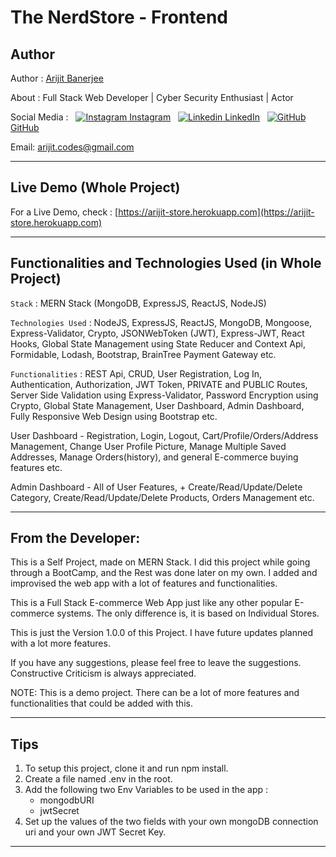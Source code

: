 # The NerdStore - Frontend

## Author

Author : [Arijit Banerjee](https://www.github.com/ArijitCodes)

About : Full Stack Web Developer | Cyber Security Enthusiast | Actor

Social Media : &nbsp;
[![Instagram](https://i.ibb.co/4t76vTc/insta-transparent-14px.png) Instagram](https://www.instagram.com/arijit.codes)
&nbsp;
[![Linkedin](https://i.stack.imgur.com/gVE0j.png) LinkedIn](https://www.linkedin.com/in/arijitban)
&nbsp;
[![GitHub](https://i.imgur.com/o7f6k1e.png) GitHub](https://github.com/ArijitCodes)

Email: arijit.codes@gmail.com

<hr>

## Live Demo (Whole Project)

For a Live Demo, check : [https://arijit-store.herokuapp.com](https://arijit-store.herokuapp.com)

<hr>

## Functionalities and Technologies Used (in Whole Project)

`Stack` : MERN Stack (MongoDB, ExpressJS, ReactJS, NodeJS)

`Technologies Used` : NodeJS, ExpressJS, ReactJS, MongoDB, Mongoose, Express-Validator, Crypto, JSONWebToken (JWT), Express-JWT, React Hooks, Global State Management using State Reducer and Context Api, Formidable, Lodash, Bootstrap, BrainTree Payment Gateway etc.

`Functionalities` : REST Api, CRUD, User Registration, Log In, Authentication, Authorization, JWT Token, PRIVATE and PUBLIC Routes, Server Side Validation using Express-Validator, Password Encryption using Crypto, Global State Management, User Dashboard, Admin Dashboard, Fully Responsive Web Design using Bootstrap etc.

User Dashboard - Registration, Login, Logout, Cart/Profile/Orders/Address Management, Change User Profile Picture, Manage Multiple Saved Addresses, Manage Orders(history), and general E-commerce buying features etc.

Admin Dashboard - All of User Features, + Create/Read/Update/Delete Category, Create/Read/Update/Delete Products, Orders Management etc.

<hr>

## From the Developer:

This is a Self Project, made on MERN Stack. I did this project while going through a BootCamp, and the Rest was done later on my own. I added and improvised the web app with a lot of features and functionalities.

This is a Full Stack E-commerce Web App just like any other popular E-commerce systems. The only difference is, it is based on Individual Stores.

This is just the Version 1.0.0 of this Project. I have future updates planned with a lot more features.

If you have any suggestions, please feel free to leave the suggestions. Constructive Criticism is always appreciated.

NOTE: This is a demo project. There can be a lot of more features and functionalities that could be added with this.

<hr>

## Tips

<div>
<ol>
    <li>To setup this project, clone it and run npm install.</li>
    <li>Create a file named .env in the root.</li>
    <li>Add the following two Env Variables to be used in the app :
    <ul>
        <li>mongodbURI</li>
        <li>jwtSecret</li>
    </ul>
    </li>
    <li>Set up the values of the two fields with your own mongoDB connection uri and your own JWT Secret Key.</li>
</ol>
</div>
<hr>

#
